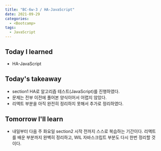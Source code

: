 ```yaml
---
title: "BC-6w-3 / HA-JavaScript"
date: 2021-09-29
categories:
  - <Bootcamp>
tags:
  - JavaScript
---
```


## Today I learned

- HA-JavaScript

<!-- 1. 중복 요소 개수

   ```js
   function test1(str) {
     const result = {};
     arr = str.toLowerCase().split(" ");
     arr.forEach((item) => {
       if (item) {
         result[item] = (result[item] || 0) + 1;
       }
     });
     return result;
   }
   ```

2. 각 자릿수 더하기

   ```js
   function test2(num) {
     const strArr = String(num).split("");
     if (strArr[0] === "-") {
       strArr.shift();
       strArr[0] = `-${strArr[0]}`;
     }
     const numArr = strArr.map((item) => Number(item));
     return numArr.reduce((acc, cur) => acc + cur);
   }
   ```

3. 각 자릿수 곱하기 + 조건

   ```js
   function test3(num) {
     let result = num;
     while (result > 10) {
       let strArr = String(result).split("");
       let numArr = strArr.map((str) => Number(str));
       result = numArr.reduce((acc, cur) => acc * cur);
     }
     return result;
   }
   ```

4. DOM

   ```js
   function test4(arr) {
     for (let item of arr) {
       let liEl = document.createElement("li");
       document.querySelector("#container").appendChild(liEl);

       let aEl = document.createElement("a");
       aEl.classList.add("name");
       aEl.textContent = `${item.firstName} ${item.lastName}`;
       // eventHandler 안에는 함수 자체가 와야 함(함수 실행 x)
       aEl.addEventListener("click", () => printRole(item));
       liEl.appendChild(aEl);

       let divEl = document.createElement("div");
       divEl.classList.add("age");
       divEl.textContent = item.age;
       liEl.appendChild(divEl);
     }
   }
   ```

5. [key, value] 배열
   ```js
   function test5(arr) {
     const objArr = arr.map((item) => {
       return Object.fromEntries(item);
     });
     objArr.sort((a, b) => a.age - b.age);
     return objArr.map((item) => {
       if (item.firstName && item.lastName) {
         return `${item.firstName} ${item.lastName}`;
       } else if (item.firstName) {
         return item.firstName;
       } else {
         return item.lastName;
       }
     });
   }
   ``` -->

## Today's takeaway

- section1 HA로 알고리즘 테스트(JavaScript)를 진행하였다.
- 문제는 전부 이전에 풀어본 양식이어서 어렵지 않았다.
- 리액트 부분을 아직 완전히 정리하지 못해서 추가로 정리하였다.

## Tomorrow I'll learn

- 내일부터 다음 주 화요일 section2 시작 전까지 스스로 복습하는 기간이다. 리액트를 배운 부분까지 완벽히 정리하고, WIL 자바스크립트 부분도 다시 한번 정리할 것이다.
